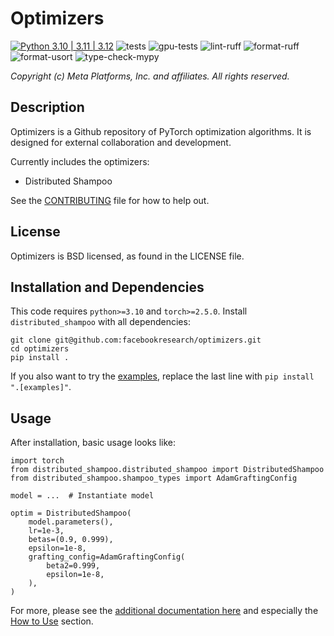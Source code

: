 # Optimizers

[![Python
3.10 | 3.11 | 3.12](https://img.shields.io/badge/python-3.10_|_3.11_|_3.12-blue.svg)](https://www.python.org/downloads/)
![tests](https://github.com/facebookresearch/optimizers/actions/workflows/tests.yaml/badge.svg)
![gpu-tests](https://github.com/facebookresearch/optimizers/actions/workflows/gpu-tests.yaml/badge.svg)
![lint-ruff](https://github.com/facebookresearch/optimizers/actions/workflows/lint-ruff.yaml/badge.svg)
![format-ruff](https://github.com/facebookresearch/optimizers/actions/workflows/format-ruff.yaml/badge.svg)
![format-usort](https://github.com/facebookresearch/optimizers/actions/workflows/format-usort.yaml/badge.svg)
![type-check-mypy](https://github.com/facebookresearch/optimizers/actions/workflows/type-check-mypy.yaml/badge.svg)

*Copyright (c) Meta Platforms, Inc. and affiliates.
All rights reserved.*

## Description
Optimizers is a Github repository of PyTorch optimization algorithms. It is designed for external collaboration and development.

Currently includes the optimizers:
- Distributed Shampoo

See the [CONTRIBUTING](CONTRIBUTING.md) file for how to help out.

## License
Optimizers is BSD licensed, as found in the LICENSE file.

## Installation and Dependencies
This code requires `python>=3.10` and `torch>=2.5.0`.
Install `distributed_shampoo` with all dependencies:
```
git clone git@github.com:facebookresearch/optimizers.git
cd optimizers
pip install .
```
If you also want to try the [examples](./distributed_shampoo/examples/), replace the last line with `pip install ".[examples]"`.

## Usage

After installation, basic usage looks like:
```
import torch
from distributed_shampoo.distributed_shampoo import DistributedShampoo
from distributed_shampoo.shampoo_types import AdamGraftingConfig

model = ...  # Instantiate model

optim = DistributedShampoo(
    model.parameters(),
    lr=1e-3,
    betas=(0.9, 0.999),
    epsilon=1e-8,
    grafting_config=AdamGraftingConfig(
        beta2=0.999,
        epsilon=1e-8,
    ),
)
```

For more, please see the [additional documentation here](./distributed_shampoo/README.md) and especially the [How to Use](./distributed_shampoo/README.md#how-to-use) section.

